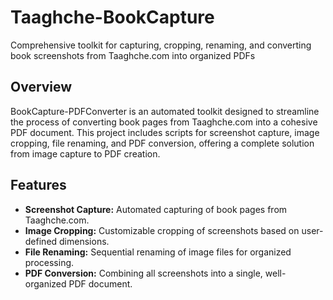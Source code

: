 # Taaghche-BookCapture
Comprehensive toolkit for capturing, cropping, renaming, and converting book screenshots from Taaghche.com into organized PDFs

## Overview
BookCapture-PDFConverter is an automated toolkit designed to streamline the process of converting book pages from Taaghche.com into a cohesive PDF document. This project includes scripts for screenshot capture, image cropping, file renaming, and PDF conversion, offering a complete solution from image capture to PDF creation.

## Features
- **Screenshot Capture:** Automated capturing of book pages from Taaghche.com.
- **Image Cropping:** Customizable cropping of screenshots based on user-defined dimensions.
- **File Renaming:** Sequential renaming of image files for organized processing.
- **PDF Conversion:** Combining all screenshots into a single, well-organized PDF document.
